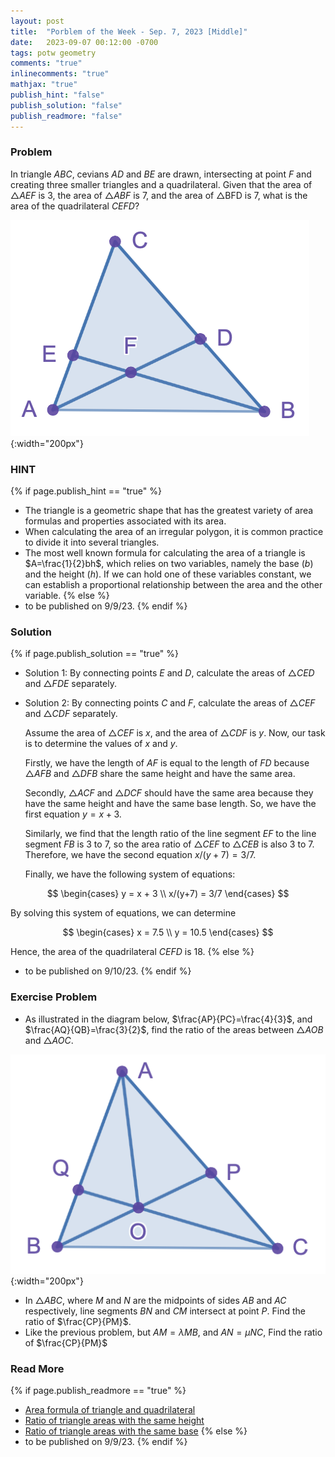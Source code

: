 ```yaml
---
layout: post
title:  "Porblem of the Week - Sep. 7, 2023 [Middle]"
date:   2023-09-07 00:12:00 -0700
tags: potw geometry
comments: "true"
inlinecomments: "true"
mathjax: "true"
publish_hint: "false"
publish_solution: "false"
publish_readmore: "false"
---
```

### Problem
In triangle $ABC$, cevians $AD$ and $BE$ are drawn, intersecting at point $F$ and creating three smaller triangles and a quadrilateral. Given that the area of $\triangle AEF$ is $3$, the area of $\triangle ABF$ is $7$, and the area of △BFD is $7$, what is the area of the quadrilateral $CEFD$?

![img](/assets/potw_imgs/potw-2-1.png){:width="200px"} 

<!--more-->

### HINT
{% if page.publish_hint == "true" %}
- The triangle is a geometric shape that has the greatest variety of area formulas and properties associated with its area.
- When calculating the area of an irregular polygon, it is common practice to divide it into several triangles.
- The most well known formula for calculating the area of a triangle is $A=\frac{1}{2}bh$, which relies on two variables, namely the base ($b$) and the height ($h$). If we can hold one of these variables constant, we can establish a proportional relationship between the area and the other variable.
{% else %}
- to be published on 9/9/23.
{% endif %}

### Solution
{% if page.publish_solution == "true" %}
- Solution 1: By connecting points $E$ and $D$, calculate the areas of $\triangle CED$ and $\triangle FDE$ separately.

- Solution 2: By connecting points $C$ and $F$, calculate the areas of $\triangle CEF$ and $\triangle CDF$ separately.
  
  Assume the area of $\triangle CEF$ is $x$, and the area of $\triangle CDF$ is $y$. Now, our task is to determine the values of $x$ and $y$. 
  
  Firstly, we have the length of $AF$ is equal to the length of $FD$ because $\triangle AFB$ and $\triangle DFB$ share the same height and have the same area.
  
  Secondly, $\triangle ACF$ and $\triangle DCF$ should have the same area because they have the same height and have the same base length. So, we have the first equation $y = x + 3$.
  
  Similarly, we find that the length ratio of the line segment $EF$ to the line segment $FB$ is $3$ to $7$, so the area ratio of $\triangle CEF$ to $\triangle CEB$ is also $3$ to $7$.  Therefore, we have the second equation $x/(y+7) = 3/7$.
  
  Finally, we have the following system of equations:
  
$$
\begin{cases}
  y = x + 3 \\
  x/(y+7) = 3/7
\end{cases}
$$
  
  By solving this system of equations, we can determine
  
$$
\begin{cases}
  x = 7.5 \\
  y = 10.5
\end{cases}
$$
  
  Hence, the area of the quadrilateral $CEFD$ is $18$.
{% else %}
- to be published on 9/10/23.
{% endif %}

### Exercise Problem
- As illustrated in the diagram below, $\frac{AP}{PC}=\frac{4}{3}$, and $\frac{AQ}{QB}=\frac{3}{2}$, find the ratio of the areas between $\triangle AOB$ and $\triangle AOC$.

![img](/assets/potw_imgs/potw-2-2.png){:width="200px"} 
- In $\triangle ABC$, where $M$ and $N$ are the midpoints of sides $AB$ and $AC$ respectively, line segments $BN$ and $CM$ intersect at point $P$. Find the ratio of $\frac{CP}{PM}$.
- Like the previous problem, but $AM = \lambda MB$, and $AN = \mu NC$, Find the ratio of $\frac{CP}{PM}$

### Read More
{% if page.publish_readmore == "true" %}
- [Area formula of triangle and quadrilateral](https://artofproblemsolving.com/wiki/index.php/Area) 
- [Ratio of triangle areas with the same height](https://geometryhelp.net/ratio-areas-triangles-same-height/)
- [Ratio of triangle areas with the same base](https://geometryhelp.net/ratio-triangle-areas-same-base/)
{% else %}
- to be published on 9/9/23.
{% endif %}